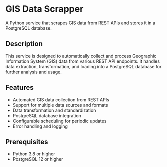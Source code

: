 # GIS Data Scrapper

A Python service that scrapes GIS data from REST APIs and stores it in a PostgreSQL database.

## Description

This service is designed to automatically collect and process Geographic Information System (GIS) data from various REST API endpoints. It handles data extraction, transformation, and loading into a PostgreSQL database for further analysis and usage.

## Features

- Automated GIS data collection from REST APIs
- Support for multiple data sources and formats
- Data transformation and standardization
- PostgreSQL database integration
- Configurable scheduling for periodic updates
- Error handling and logging

## Prerequisites

- Python 3.8 or higher
- PostgreSQL 12 or higher